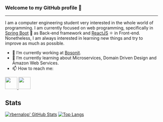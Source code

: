 ### Welcome to my GitHub profile  👋
___
I am a computer engineering student very interested in the whole world of programming. I am currently focused on web programming, specifically in [Spring Boot](https://spring.io/projects/spring-boot) 🍃 as Back-end framework and [ReactJS](https://reactjs.org/) ⚛️ in Front-end. Nonetheless, I am always interested in learning new things and try to improve as much as possible.
- 🔭 I’m currently working at [Bosonit](https://bosonit.com/).
- 🌱 I’m currently learning about Microservices, Domain Driven Design and Amazon Web Services.
- 📫 How to reach me: 
<a href="mailto:rafabernabeu3@gmail.com" target="_blank">
    <img src="https://cdn2.iconfinder.com/data/icons/clean-and-simple/153/Mail-512.png" height="40" />
</a>
<a href="https://www.linkedin.com/in/rafael-bernabeu-lopez/" target="_blank">
    <img src="https://upload.wikimedia.org/wikipedia/commons/thumb/e/e9/Linkedin_icon.svg/256px-Linkedin_icon.svg.png" height="40" />
</a>

## Stats
[![rbernalop' GitHub Stats](https://github-readme-stats.vercel.app/api?username=rbernalop)](https://github.com/rbernalop)
[![Top Langs](https://github-readme-stats.vercel.app/api/top-langs/?username=rbernalop&layout=compact&include_all_commits=true)](https://github.com/rbernalop)
